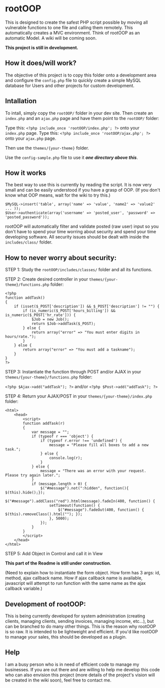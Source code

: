 # rootOOP

This is designed to create the safest PHP script possible by moving all vulnerable functions to one file and calling them remotely. This automatically creates a MVC environment. Think of rootOOP as an automatic Model. A wiki will be coming soon.

**This project is still in development.**

## How it does/will work?

The objective of this project is to copy this folder onto a development area and configure the `config.php` file to quickly create a simple MySQL database for Users and other projects for custom development.

## Intallation

To intall, simply copy the `rootOOP/` folder in your dev site. Then create an `index.php` and an `ajax.php` page and have them point to the `rootOOP/` folder:

Type this: `<?php include_once 'rootOOP/index.php'; ?>` onto your `index.php` page.
Type this: `<?php include_once 'rootOOP/ajax.php'; ?>` onto your `ajax.php` page.

Then use the `themes/{your-theme}` folder.

Use the `config-sample.php` file to use it ***one directory above this***.

## How it works

The best way to use this is currently by reading the script. It is now very small and can be easily understood if you have a grasp of OOP. (If you don't know what OOP means, wait for the wiki to try this.)

    $MySQL->insert('table', array('name' => 'value', 'name2' => 'value2' ... ));
    $User->authenticate(array('username' => 'posted_user', 'password' => 'posted_password'));

rootOOP will automatically filter and validate posted (raw user) input so you don't have to spend your time worring about security and spend your time developing software. All security issues should be dealt with inside the `includes/class/` folder.

## How to never worry about security:

STEP 1: Study the `rootOOP/includes/classes/` folder and all its functions.

STEP 2: Create desired controller in your `themes/{your-theme}/functions.php` folder:

	<?php
	function addTask()
	{
		if (isset($_POST['description']) && $_POST['description'] != "") {
			if (is_numeric($_POST['hours_billing']) && is_numeric($_POST['hr_rate'])) {
				$Job = new Job();
				return $Job->addTask($_POST);
			} else {
				return array("error" => "You must enter digits in hours/rate.");
			}
		} else {
			return array("error" => "You must add a taskname");
		}
	}
	?>

STEP 3: Instantiate the function through POST and/or AJAX in your `themes/{your-theme}/functions.php` folder:

`<?php $Ajax->add("addTask"); ?>` and/or `<?php $Post->add("addTask"); ?>`

STEP 4: Return your AJAX/POST in your `themes/{your-theme}/index.php` folder:

	<html>
		<head>
			<script>
			function addTask(r)
			{
				var message = "";
				if (typeof r === 'object') {
					if (typeof r.error !== 'undefined') {
						message = "Please fill all boxes to add a new task.";
					} else {
						console.log(r);
					}
				} else {
					message = "There was an error with your request. Please try again later.";
				}
				if (message.length > 0) {
					$("#message").not(":hidden", function(){ $(this).hide();});
					$("#message").addClass("red").html(message).fadeIn(400, function() {
						setTimeout(function() {
							$("#message").fadeOut(400, function() { $(this).removeClass().html(""); });
						}, 5000);
					});
				}
			}
			</script>
		</head>
	</html>

STEP 5: Add Object in Control and call it in View

**This part of the Readme is still under construction.**

(Need to explain how to instantiate the form object. How form has 3 args: id, method, ajax callback name. How if ajax callback name is available, javascript will attempt to run function with the same name as the ajax callback variable.)

## Development of rootOOP:

This is being currently developed for system administration (creating clients, managing clients, sending invoices, managing income, etc...), but can be branched to do many other things. This is the reason why rootOOP is so raw. It is intended to be lightweight and efficient. If you'd like rootOOP to manage your sales, this should be developed as a plugin.


## Help

I am a busy person who is in need of efficient code to manage my businesses. If you are out there and are willing to help me develop this code who can also envision this project (more details of the project's vision will be created in the wiki soon), feel free to contact me.
